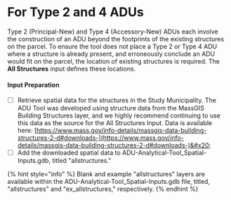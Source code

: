 # For Type 2 and 4 ADUs

Type 2 (Principal-New) and Type 4 (Accessory-New) ADUs each involve the construction of an ADU beyond the footprints of the existing structures on the parcel. To ensure the tool does not place a Type 2 or Type 4 ADU where a structure is already present, and erroneously conclude an ADU would fit on the parcel, the location of existing structures is required. The **All Structures** input defines these locations.

#### Input Preparation

* [ ] Retrieve spatial data for the structures in the Study Municipality. The ADU Tool was developed using structure data from the MassGIS Building Structures layer, and we highly recommend continuing to use this data as the source for the All Structures Input. Data is available here: [https://www.mass.gov/info-details/massgis-data-building-structures-2-d#downloads-](https://www.mass.gov/info-details/massgis-data-building-structures-2-d#downloads-)&#x20;
* [ ] Add the downloaded spatial data to ADU-Analytical-Tool\_Spatial-Inputs.gdb, titled "allstructures."

{% hint style="info" %}
Blank and example "allstructures" layers are available within the ADU-Analytical-Tool\_Spatial-Inputs.gdb file, titled, "allstructures" and "ex\_allstructures," respectively.
{% endhint %}

